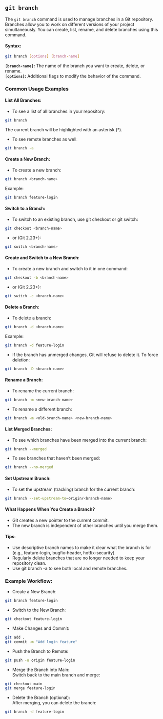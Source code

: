 ## `git branch`
The `git branch` command is used to manage branches in a Git repository. Branches allow you to work on different versions of your project simultaneously. You can create, list, rename, and delete branches using this command.
#### Syntax:
```bash
git branch [options] [branch-name]
```
**`[branch-name]`:** The name of the branch you want to create, delete, or rename.  
**`[options]`:** Additional flags to modify the behavior of the command.
### Common Usage Examples
#### List All Branches:
- To see a list of all branches in your repository:
```bash
git branch
```
The current branch will be highlighted with an asterisk (*).
- To see remote branches as well:
```bash
git branch -a
```
#### Create a New Branch:
- To create a new branch:
```bash
git branch <branch-name>
```
Example:
```bash
git branch feature-login
```
#### Switch to a Branch:
- To switch to an existing branch, use git checkout or git switch:
``` bash
git checkout <branch-name>
```
- or (Git 2.23+):
```bash
git switch <branch-name>
```
#### Create and Switch to a New Branch:
- To create a new branch and switch to it in one command:
```bash
git checkout -b <branch-name>
```
- or (Git 2.23+):
```bash
git switch -c <branch-name>
```
#### Delete a Branch:
- To delete a branch:
```bash
git branch -d <branch-name>
```
Example:
```bash
git branch -d feature-login
```
- If the branch has unmerged changes, Git will refuse to delete it. To force deletion:
```bash
git branch -D <branch-name>
```
#### Rename a Branch:
- To rename the current branch:
```bash
git branch -m <new-branch-name>
```
- To rename a different branch:
```bash
git branch -m <old-branch-name> <new-branch-name>
```
#### List Merged Branches:
- To see which branches have been merged into the current branch:
```bash
git branch --merged
```
- To see branches that haven’t been merged:
```bash
git branch --no-merged
```
#### Set Upstream Branch:
- To set the upstream (tracking) branch for the current branch:
```bash
git branch --set-upstream-to=origin/<branch-name>
```
#### What Happens When You Create a Branch?
- Git creates a new pointer to the current commit.
- The new branch is independent of other branches until you merge them.
#### Tips:
- Use descriptive branch names to make it clear what the branch is for (e.g., feature-login, bugfix-header, hotfix-security).
- Regularly delete branches that are no longer needed to keep your repository clean.
- Use git branch -a to see both local and remote branches.
### Example Workflow:
- Create a New Branch:
```bash
git branch feature-login
```
- Switch to the New Branch:
```bash
git checkout feature-login
```
- Make Changes and Commit:
```bash
git add .
git commit -m "Add login feature"
```
- Push the Branch to Remote:
```bash
git push -u origin feature-login
```
- Merge the Branch into Main:  
Switch back to the main branch and merge:
```bash
git checkout main
git merge feature-login
```
- Delete the Branch (optional):  
After merging, you can delete the branch:
```bash
git branch -d feature-login
```
